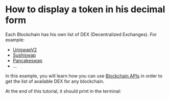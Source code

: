 # How to display a token in his decimal form

Each Blockchain has his own list of DEX (Decentralized Exchanges). For example:
- [UniswapV2](https://app.uniswap.org/)
- [Sushiswap](https://www.sushi.com/)
- [Pancakeswap](https://pancakeswap.finance/swap)
- ...

In this example, you will learn how you can use [Blockchain APIs](https://www.blockchainapis.io) in order
to get the list of available DEX for any blockchain.

At the end of this tutorial, it should print in the terminal:

